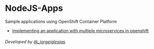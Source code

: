 # NodeJS-Apps

Sample applications using OpenShift Container Platform

- [Implementing an application with multiple microservices in openshift](app-oc-items-front/README.md)

###### Developed by [@_jorgeiglesias](http://jorgeiglesiasf.blogspot.com.es/).